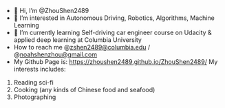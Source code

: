 - 👋 Hi, I’m @ZhouShen2489
- 👀 I’m interested in Autonomous Driving, Robotics, Algorithms, Machine Learning
- 🌱 I’m currently learning Self-driving car engineer course on Udacity & applied deep learning at Columbia University
- How to reach me @zshen2489@columbia.edu / @noahshenzhou@gmail.com
- My Github Page is: https://zhoushen2489.github.io/ZhouShen2489/
My interests includes:
1. Reading sci-fi
2. Cooking (any kinds of Chinese food and seafood)
3. Photographing

<!---
ZhouShen2489/ZhouShen2489 is a ✨ special ✨ repository because its `README.md` (this file) appears on your GitHub profile.
You can click the Preview link to take a look at your changes.
--->
